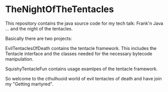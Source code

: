 # TheNightOfTheTentacles
This repository contains the java source code for my tech talk: Frank'n Java ... and the night of the tentacles.

Basically there are two projects:

EvilTentaclesOfDeath contains the tentacle framework. This includes the Tentacle interface and the classes needed for the necessary bytecode manipulation.

SquishyTentacleFun contains usage examlpes of the tentacle framework.

So welcome to the cthulhuoid world of evil tentacles of death and have join my "Getting martyred".

